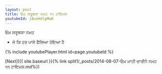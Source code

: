 ```yaml
---
layout: post
title: ਓਮ ਸਰੂਥਯਾ ਨਮਹ ੧੧ ਟਾਇਮਸ
youtubeId: j8unHdlpMw8
---
```

 
 
 ਓਮ ਸਰੂਥਯਾ ਨਮਹ  
 
 -  ਜੋ ਕਿ ਹਰ ਪਾਸੇ ਫੈਲਿਆ ਹੋਇਆ ਹੈ 
 
  
 
  
 
 
 
 
 
 


{% include youtubePlayer.html id=page.youtubeId %}
 
[Next]({{ site.baseurl }}{% link  split1/_posts/2014-08-07-ਓਮ ਮਾਹੀ ਚਾਰੀਨੇ ਨਮਹ ੧੧ ਟਾਇਮਸ.md%})
 
